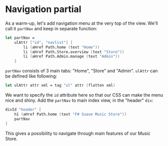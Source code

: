 # Navigation partial

As a warm-up, let's add navigation menu at the very top of the view.
We'll call it `partNav` and keep in separate function:

```fsharp
let partNav = 
    ulAttr ["id", "navlist"] [ 
        li (aHref Path.home (text "Home"))
        li (aHref Path.Store.overview (text "Store"))
        li (aHref Path.Admin.manage (text "Admin"))
    ]
```

`partNav` consists of 3 main tabs: "Home", "Store" and "Admin". `ulAttr` can be defined like following:

```fsharp
let ulAttr attr xml = tag "ul" attr (flatten xml)
```

We want to specify the `id` attribute here so that our CSS can make the menu nice and shiny.
Add the `partNav` to main index view, in the "header" `div`:

```fsharp
divId "header" [
    h1 (aHref Path.home (text "F# Suave Music Store"))
    partNav
]
```

This gives a possibility to navigate through main features of our Music Store.